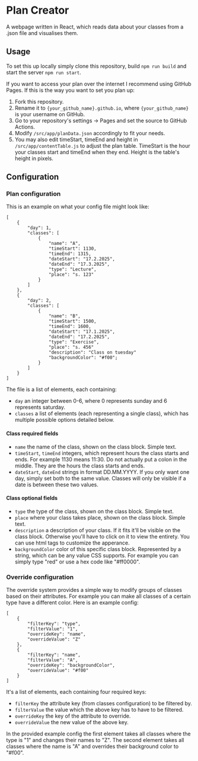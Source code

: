 # Plan Creator
A webpage written in React, which reads data about your classes from a .json file and visualises them.

## Usage
To set this up locally simply clone this repository, build `npm run build` and start the server `npm run start`.

If you want to access your plan over the internet I recommend using GitHub Pages. If this is the way you want to set you plan up:

1. Fork this repository.
2. Rename it to `{your_github_name}.github.io`, where `{your_github_name}` is your username on GitHub.
3. Go to your repository's settings -> Pages and set the source to GitHub Actions.
4. Modify `/src/app/planData.json` accordingly to fit your needs.
5. You may also edit timeStart, timeEnd and height in `/src/app/contentTable.js` to adjust the plan table. TimeStart is the hour your classes start and timeEnd when they end. Height is the table's height in pixels.

## Configuration
### Plan configuration
This is an example on what your config file might look like:
```
[
    {
        "day": 1,
        "classes": [
            {
                "name": "A",
                "timeStart": 1130,
                "timeEnd": 1315,
                "dateStart": "17.2.2025",
                "dateEnd": "17.3.2025",
                "type": "Lecture",
                "place": "s. 123"
            }
        ]
    },
    {
        "day": 2,
        "classes": [
            {
                "name": "B",
                "timeStart": 1500,
                "timeEnd": 1600,
                "dateStart": "17.1.2025",
                "dateEnd": "17.2.2025",
                "type": "Exercise",
                "place": "s. 456"
                "description": "Class on tuesday"
                "backgroundColor": "#f00";
            }
        ]
    }
]
```

The file is a list of elements, each containing: 
- `day` an integer between 0-6, where 0 represents sunday and 6 represents saturday.
- `classes` a list of elements (each representing a single class), which has multiple possible options detailed below.

#### Class required fields
- `name` the name of the class, shown on the class block. Simple text.
- `timeStart`, `timeEnd` integers, which represent hours the class starts and ends. For example 1130 means 11:30. Do not actually put a colon in the middle. They are the hours the class starts and ends.
- `dateStart`, `dateEnd` strings in format DD.MM.YYYY. If you only want one day, simply set both to the same value. Classes will only be visible if a date is between these two values.

#### Class optional fields
- `type` the type of the class, shown on the class block. Simple text.
- `place` where your class takes place, shown on the class block. Simple text.
- `description` a description of your class. If it fits it'll be visible on the class block. Otherwise you'll have to click on it to view the entirety. You can use html tags to customize the apperance.
- `backgroundColor` color of this specific class block. Represented by a string, which can be any value CSS supports. For example you can simply type "red" or use a hex code like "#ff0000".

### Override configuration
The override system provides a simple way to modify groups of classes based on their attributes. For example you can make all classes of a certain type have a different color. Here is an example config:
```
[
    {
        "filterKey": "type",
        "filterValue": "1",
        "overrideKey": "name",
        "overrideValue": "Z"
    },
    {
        "filterKey": "name",
        "filterValue": "A",
        "overrideKey": "backgroundColor",
        "overrideValue": "#f00"
    }
]
```
It's a list of elements, each containing four required keys:
- `filterKey` the attribute key (from classes configuration) to be filtered by.
- `filterValue` the value which the above key has to have to be filtered.
- `overrideKey` the key of the attribute to override.
- `overrideValue` the new value of the above key.

In the provided example config the first element takes all classes where the type is "1" and changes their names to "Z".
The second element takes all classes where the name is "A" and overrides their background color to "#f00".